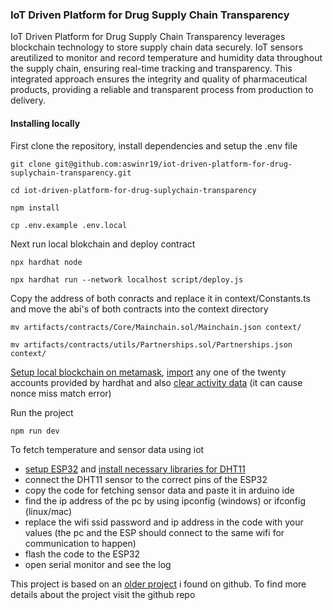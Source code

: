 ### IoT Driven Platform for Drug Supply Chain Transparency

IoT Driven Platform for Drug Supply Chain Transparency leverages blockchain technology to store supply chain data securely. IoT sensors areutilized to monitor and record temperature and humidity data throughout the supply chain, ensuring real-time tracking and transparency. This integrated approach ensures the integrity and quality of pharmaceutical products, providing a reliable and transparent process from production to delivery.

#### Installing locally

First clone the repository, install dependencies and setup the .env file

```
git clone git@github.com:aswinr19/iot-driven-platform-for-drug-suplychain-transparency.git

cd iot-driven-platform-for-drug-suplychain-transparency

npm install

cp .env.example .env.local
```

Next run local blokchain and deploy contract

```
npx hardhat node

npx hardhat run --network localhost script/deploy.js
```

Copy the address of both conracts and replace it in context/Constants.ts and move the abi's of both contracts into the context directory

```
mv artifacts/contracts/Core/Mainchain.sol/Mainchain.json context/

mv artifacts/contracts/utils/Partnerships.sol/Partnerships.json context/
```

[Setup local blockchain on metamask](https://docs.metamask.io/wallet/how-to/run-devnet), [import](https://support.metamask.io/managing-my-wallet/accounts-and-addresses/how-to-import-an-account/#importing-using-a-private-key) any one of the twenty accounts provided by hardhat and also [clear activity data](https://support.metamask.io/managing-my-wallet/resetting-deleting-and-restoring/how-to-clear-your-account-activity-reset-account) (it can cause nonce miss match error)

Run the project

```
npm run dev
```

To fetch temperature and sensor data using iot

-   [setup ESP32](https://randomnerdtutorials.com/installing-esp32-arduino-ide-2-0) and [install necessary libraries for DHT11](https://randomnerdtutorials.com/esp32-dht11-dht22-temperature-humidity-sensor-arduino-ide)
-   connect the DHT11 sensor to the correct pins of the ESP32
-   copy the code for fetching sensor data and paste it in arduino ide
-   find the ip address of the pc by using ipconfig (windows) or ifconfig (linux/mac)
-   replace the wifi ssid password and ip address in the code with your values (the pc and the ESP should connect to the same wifi for communication to happen)
-   flash the code to the ESP32
-   open serial monitor and see the log

This project is based on an [older project](https://github.com/khalidfsh/drug-supply-chain) i found on github. To find more details about the project visit the github repo
